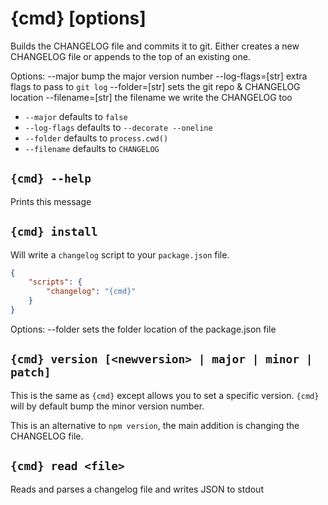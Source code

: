 # {cmd} [options]

Builds the CHANGELOG file and commits it to git. Either creates
  a new CHANGELOG file or appends to the top of an existing one.

Options:
    --major            bump the major version number
    --log-flags=[str]  extra flags to pass to `git log`
    --folder=[str]     sets the git repo & CHANGELOG location
    --filename=[str]   the filename we write the CHANGELOG too

 - `--major` defaults to `false`
 - `--log-flags` defaults to `--decorate --oneline`
 - `--folder` defaults to `process.cwd()`
 - `--filename` defaults to `CHANGELOG`

## `{cmd} --help`

Prints this message

## `{cmd} install`

Will write a `changelog` script to your `package.json` file.

```json
{
    "scripts": {
        "changelog": "{cmd}"
    }
}
```

Options:
    --folder    sets the folder location of the package.json file

## `{cmd} version [<newversion> | major | minor | patch]`

This is the same as `{cmd}` except allows you to set
  a specific version. `{cmd}` will by default bump
  the minor version number.

This is an alternative to `npm version`, the main addition is
  changing the CHANGELOG file.

## `{cmd} read <file>`

Reads and parses a changelog file and writes JSON to stdout
